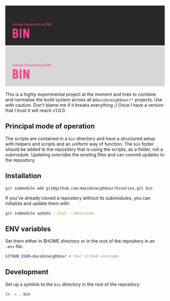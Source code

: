 ![hugo-bin](.github/github-card-dark.png#gh-dark-mode-only)
![hugo-bin](.github/github-card-light.png#gh-light-mode-only)

This is a highly experimental project at the moment and tries to combine and normalise the build system across all `@davidsneighbour/*` projects. Use with caution. Don't blame me if it breaks everything ;) Once I have a version that I trust it will reach v1.0.0.

## Principal mode of operation

The scripts are contained in a `bin` directory and have a structured setup with helpers and scripts and an uniform way of function. The `bin` folder should be added to the repository that is using the scripts, as a folder, not a submodule. Updating overrides the existing files and can commit updates to the repository.

## Installation

```bash
git submodule add git@github.com:davidsneighbour/binaries.git bin
```

If you've already cloned a repository without its submodules, you can initialize and update them with:

```bash
git submodule update --init --recursive
```

## ENV variables

Set them either in $HOME directory or in the root of the repository in an `.env` file.

```bash
GITHUB_USER=davidsneighbour # Your GitHub username
```

## Development

Set up a symlink to the `bin` directory in the root of the repository:

```bash
ln -s . bin
```

